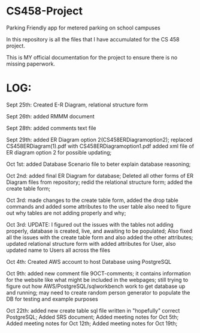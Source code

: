 # CS458-Project
Parking Friendly app for metered parking on school campuses

In this repository is all the files that I have accumulated for the CS 458 project.

This is MY official documentation for the project to ensure there is no missing paperwork.


LOG:
===========================================

Sept 25th: Created E-R Diagram, relational structure form

Sept 26th: added RMMM document

Sept 28th: added comments text file

Sept 29th: added ER Diagram option 2(CS458ERDiagramoption2); replaced CS458ERDiagram(1).pdf with CS458ERDiagramoption1.pdf
           added xml file of ER diagram option 2 for possible updating;

Oct 1st: added Database Scenario file to beter explain database reasoning;

Oct 2nd: added final ER Diagram for database; Deleted all other forms of ER Diagram files from repository; redid the relational
         structure form; added the create table form;

Oct 3rd: made changes to the create table form, added the drop table commands and added some attributes to the user table
         also need to figure out why tables are not adding properly and why;

Oct 3rd: UPDATE: I figured out the issues with the tables not adding properly, database is created, live, and awaiting to be populated;
                 Also fixed all the issues with the create table form and also added the other attributes; updated relational structure
                 form with added attributes for User, also updated name to Users all across the files

Oct 4th: Created AWS account to host Database using PostgreSQL

Oct 9th: added new comment file 9OCT-comments; it contains information for the website like what might be included in the webpages;
         still trying to figure out how AWS/PostgreSQL/sqlworkbench work to get database up and running; may need to create random                person generator to populate the DB for testing and example purposes

Oct 22th: added new create table sql file written in "hopefully" correct PostgreSQL; Added SRS document; Added meeting notes for Oct              5th; Added meeting notes for Oct 12th; Added meeting notes for Oct 19th; 
